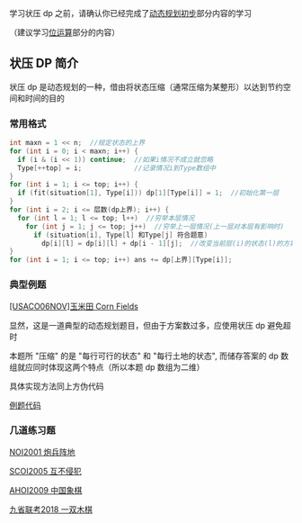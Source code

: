 学习状压 dp 之前，请确认你已经完成了[动态规划初步](/dp/)部分内容的学习

（建议学习[位运算](/math/bit/)部分的内容）

## 状压 DP 简介

状压 dp 是动态规划的一种，借由将状态压缩（通常压缩为某整形）以达到节约空间和时间的目的

### 常用格式

```cpp
int maxn = 1 << n;  //规定状态的上界
for (int i = 0; i < maxn; i++) {
  if (i & (i << 1)) continue;  //如果i情况不成立就忽略
  Type[++top] = i;             //记录情况i到Type数组中
}
for (int i = 1; i <= top; i++) {
  if (fit(situation[1], Type[i])) dp[1][Type[i]] = 1;  //初始化第一层
}
for (int i = 2; i <= 层数(dp上界); i++) {
  for (int l = 1; l <= top; l++)  //穷举本层情况
    for (int j = 1; j <= top; j++)  //穷举上一层情况(上一层对本层有影响时)
      if (situation[i], Type[l] 和Type[j] 符合题意)
        dp[i][l] = dp[i][l] + dp[i - 1][j];  //改变当前层(i)的状态(l)的方案种数
}
for (int i = 1; i <= top; i++) ans += dp[上界][Type[i]];
```

### 典型例题

[\[USACO06NOV\]玉米田 Corn Fields](https://www.luogu.org/problemnew/show/P1879)

显然，这是一道典型的动态规划题目，但由于方案数过多，应使用状压 dp 避免超时

本题所 "压缩" 的是 "每行可行的状态" 和 "每行土地的状态", 而储存答案的 dp 数组就应同时体现这两个特点（所以本题 dp 数组为二维）

具体实现方法同上方伪代码

[例题代码](https://www.luogu.org/paste/kto3ua68)

### 几道练习题

[NOI2001 炮兵阵地](https://www.luogu.org/problemnew/show/P2704)

[SCOI2005 互不侵犯](https://www.luogu.org/problemnew/show/P1896)

[AHOI2009 中国象棋](https://www.luogu.org/problemnew/show/P2051)

[九省联考2018 一双木棋](https://www.luogu.org/problemnew/show/P4363)
